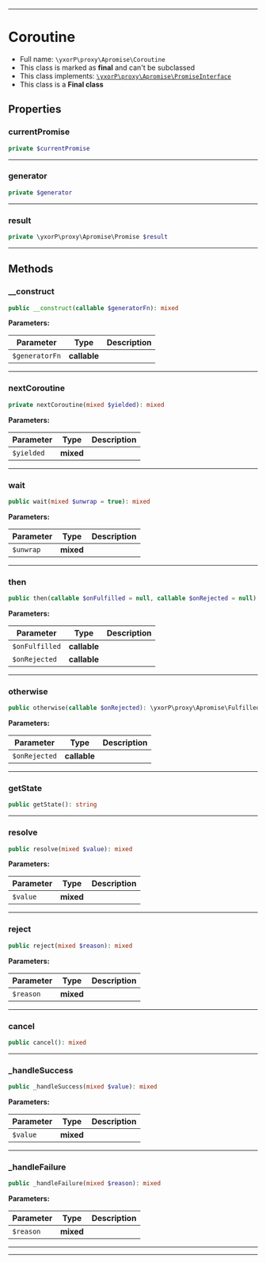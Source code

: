 ***

# Coroutine





* Full name: `\yxorP\proxy\Apromise\Coroutine`
* This class is marked as **final** and can't be subclassed
* This class implements:
[`\yxorP\proxy\Apromise\PromiseInterface`](./PromiseInterface.md)
* This class is a **Final class**



## Properties


### currentPromise



```php
private $currentPromise
```






***

### generator



```php
private $generator
```






***

### result



```php
private \yxorP\proxy\Apromise\Promise $result
```






***

## Methods


### __construct



```php
public __construct(callable $generatorFn): mixed
```








**Parameters:**

| Parameter | Type | Description |
|-----------|------|-------------|
| `$generatorFn` | **callable** |  |




***

### nextCoroutine



```php
private nextCoroutine(mixed $yielded): mixed
```








**Parameters:**

| Parameter | Type | Description |
|-----------|------|-------------|
| `$yielded` | **mixed** |  |




***

### wait



```php
public wait(mixed $unwrap = true): mixed
```








**Parameters:**

| Parameter | Type | Description |
|-----------|------|-------------|
| `$unwrap` | **mixed** |  |




***

### then



```php
public then(callable $onFulfilled = null, callable $onRejected = null): \yxorP\proxy\Apromise\FulfilledPromise|\yxorP\proxy\Apromise\RejectedPromise|\yxorP\proxy\Apromise\Promise|\yxorP\proxy\Apromise\PromiseInterface
```








**Parameters:**

| Parameter | Type | Description |
|-----------|------|-------------|
| `$onFulfilled` | **callable** |  |
| `$onRejected` | **callable** |  |




***

### otherwise



```php
public otherwise(callable $onRejected): \yxorP\proxy\Apromise\FulfilledPromise|\yxorP\proxy\Apromise\RejectedPromise|\yxorP\proxy\Apromise\Promise|\yxorP\proxy\Apromise\PromiseInterface
```








**Parameters:**

| Parameter | Type | Description |
|-----------|------|-------------|
| `$onRejected` | **callable** |  |




***

### getState



```php
public getState(): string
```











***

### resolve



```php
public resolve(mixed $value): mixed
```








**Parameters:**

| Parameter | Type | Description |
|-----------|------|-------------|
| `$value` | **mixed** |  |




***

### reject



```php
public reject(mixed $reason): mixed
```








**Parameters:**

| Parameter | Type | Description |
|-----------|------|-------------|
| `$reason` | **mixed** |  |




***

### cancel



```php
public cancel(): mixed
```











***

### _handleSuccess



```php
public _handleSuccess(mixed $value): mixed
```








**Parameters:**

| Parameter | Type | Description |
|-----------|------|-------------|
| `$value` | **mixed** |  |




***

### _handleFailure



```php
public _handleFailure(mixed $reason): mixed
```








**Parameters:**

| Parameter | Type | Description |
|-----------|------|-------------|
| `$reason` | **mixed** |  |




***


***

